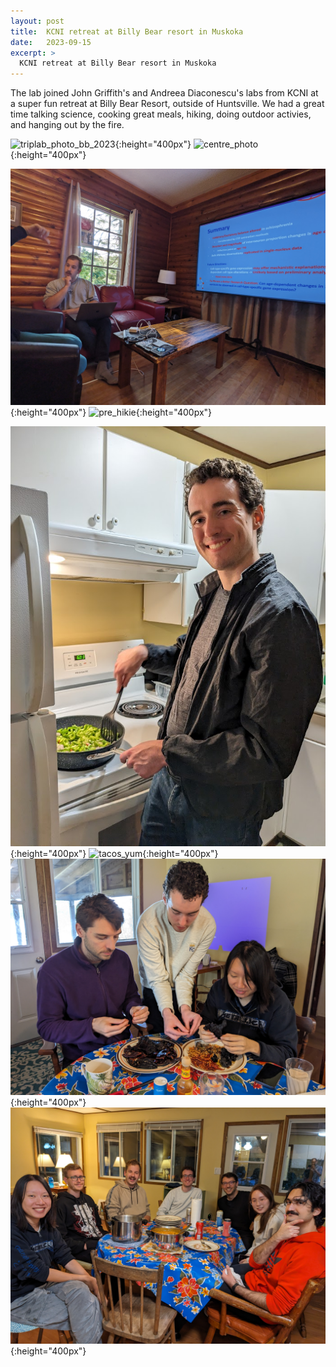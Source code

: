 ```yaml
---
layout: post
title:  KCNI retreat at Billy Bear resort in Muskoka
date:   2023-09-15
excerpt: >
  KCNI retreat at Billy Bear resort in Muskoka
---
```


The lab joined John Griffith's and Andreea Diaconescu's labs from KCNI at a super fun retreat at Billy Bear Resort, outside of Huntsville. We had a great time talking science, cooking great meals, hiking, doing outdoor activies, and hanging out by the fire. 

![triplab_photo_bb_2023](/images/lab_fun/bb_retreat_2023/triplab_photo_bb_2023.jpg "triplab_photo_bb_2023"){:height="400px"}
![centre_photo](/images/lab_fun/bb_retreat_2023/centre_photo.jpg "centre_photo"){:height="400px"}

![dan_presenting](/images/lab_fun/bb_retreat_2023/dan_presenting.jpg "dan_presenting"){:height="400px"}
![pre_hikie](/images/lab_fun/bb_retreat_2023/pre_hikie.jpg "pre_hikie"){:height="400px"}

![thomas_cooking](/images/lab_fun/bb_retreat_2023/thomas_cooking.png "thomas_cooking"){:height="400px"}
![tacos_yum](/images/lab_fun/bb_retreat_2023/tacos_yum.jpg "tacos_yum"){:height="400px"}
![seeding_peppers](/images/lab_fun/bb_retreat_2023/seeding_peppers.jpg "seeding_peppers"){:height="400px"}
![triplab_eating](/images/lab_fun/bb_retreat_2023/triplab_eating.jpg "triplab_eating"){:height="400px"}
